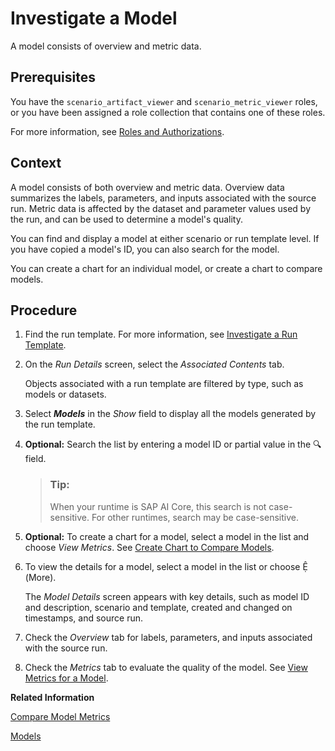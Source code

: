 <!-- loio81dd9548580546f49457cdb469f00630 -->

<link rel="stylesheet" type="text/css" href="css/sap-icons.css"/>

# Investigate a Model

A model consists of overview and metric data.



<a name="loio81dd9548580546f49457cdb469f00630__prereq_grm_pft_yqb"/>

## Prerequisites

You have the `scenario_artifact_viewer` and `scenario_metric_viewer` roles, or you have been assigned a role collection that contains one of these roles.

For more information, see [Roles and Authorizations](roles-and-authorizations-4ef8499.md).



<a name="loio81dd9548580546f49457cdb469f00630__context_ehz_dwl_wtb"/>

## Context

A model consists of both overview and metric data. Overview data summarizes the labels, parameters, and inputs associated with the source run. Metric data is affected by the dataset and parameter values used by the run, and can be used to determine a model's quality.

You can find and display a model at either scenario or run template level. If you have copied a model's ID, you can also search for the model.

You can create a chart for an individual model, or create a chart to compare models.



<a name="loio81dd9548580546f49457cdb469f00630__steps_byj_phf_1rb"/>

## Procedure

1.  Find the run template. For more information, see [Investigate a Run Template](investigate-a-run-template-b753dc0.md).

2.  On the *Run Details* screen, select the *Associated Contents* tab.

    Objects associated with a run template are filtered by type, such as models or datasets.

3.  Select ***Models*** in the *Show* field to display all the models generated by the run template.

4.  **Optional:** Search the list by entering a model ID or partial value in the :mag: field.

    > ### Tip:  
    > When your runtime is SAP AI Core, this search is not case-sensitive. For other runtimes, search may be case-sensitive.

5.  **Optional:** To create a chart for a model, select a model in the list and choose *View Metrics*. See [Create Chart to Compare Models](create-chart-to-compare-models-377db35.md).

6.  To view the details for a model, select a model in the list or choose <span class="SAP-icons"></span> \(More\).

    The *Model Details* screen appears with key details, such as model ID and description, scenario and template, created and changed on timestamps, and source run.

7.  Check the *Overview* tab for labels, parameters, and inputs associated with the source run.

8.  Check the *Metrics* tab to evaluate the quality of the model. See [View Metrics for a Model](view-metrics-for-a-model-a722666.md).


**Related Information**  


[Compare Model Metrics](compare-model-metrics-e357639.md "You can compare metrics for models to determine which configuration parameters result in optimum results.")

[Models](models-c3caa37.md "A model is an algorithm that learns patterns from a given set of training data (dataset) to accomplish a certain task. Models are generated by a training process. A model consists of files stored in a hyperscaler storage bucket (such as AWS S3).")

